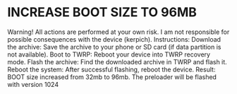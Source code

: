 # INCREASE BOOT SIZE TO 96MB
Warning! All actions are performed at your own risk. I am not responsible for possible consequences with the device (kerpich).
Instructions:
Download the archive: Save the archive to your phone or SD card (if data partition is not available).
Boot to TWRP: Reboot your device into TWRP recovery mode.
Flash the archive: Find the downloaded archive in TWRP and flash it.
Reboot the system: After successful flashing, reboot the device.
Result: BOOT size increased from 32mb to 96mb.
The preloader will be flashed with version 1024
